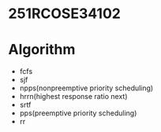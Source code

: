 # 251RCOSE34102

# Algorithm
- fcfs
- sjf
- npps(nonpreemptive priority scheduling)
- hrrn(highest response ratio next)
- srtf
- pps(preemptive priority scheduling)
- rr
